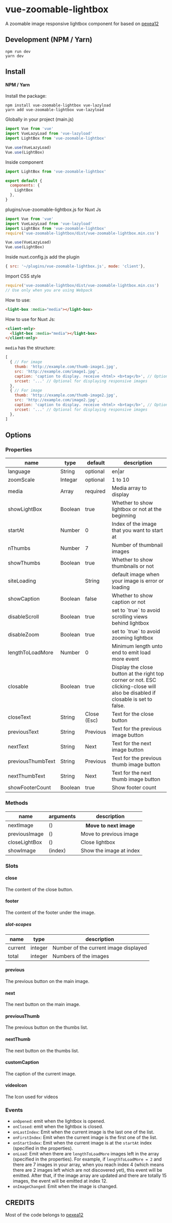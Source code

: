 # vue-zoomable-lightbox
A zoomable image responsive lightbox component for based on [pexea12](https://github.com/pexea12/vue-image-lightbox)

## Development (NPM / Yarn)
```
npm run dev
yarn dev
```

## Install

#### NPM / Yarn

Install the package:

```
npm install vue-zoomable-lightbox vue-lazyload
yarn add vue-zoomable-lightbox vue-lazyload
```

Globally in your project (main.js)
```javascript
import Vue from 'vue'
import VueLazyLoad from 'vue-lazyload'
import LightBox from 'vue-zoomable-lightbox'

Vue.use(VueLazyLoad)
Vue.use(LightBox)
```

Inside component
```javascript
import LightBox from 'vue-zoomable-lightbox'

export default {
  components: {
    LightBox
  },
}
```

plugins/vue-zoomable-lightbox.js for Nuxt Js
```javascript
import Vue from 'vue'
import VueLazyLoad from 'vue-lazyload'
import LightBox from 'vue-zoomable-lightbox'
require('vue-zoomable-lightbox/dist/vue-zoomable-lightbox.min.css')

Vue.use(VueLazyLoad)
Vue.use(LightBox)
```

Inside nuxt.config.js add the plugin
```javascript
{ src: '~/plugins/vue-zoomable-lightbox.js', mode: 'client'},
```

Import CSS style
```javascript
require('vue-zoomable-lightbox/dist/vue-zoomable-lightbox.min.css')
// Use only when you are using Webpack
```
How to use:
```html
<light-box :media="media"></light-box>
```

How to use for Nuxt Js:
```html
<client-only>
  <light-box :media="media"></light-box>
</client-only>
```

`media` has the structure:
```javascript
[
  { // For image
    thumb: 'http://example.com/thumb-image1.jpg',
    src: 'http://example.com/image1.jpg',
    caption: 'caption to display. receive <html> <b>tag</b>', // Optional
    srcset: '...' // Optional for displaying responsive images
  },
  { // For image
    thumb: 'http://example.com/thumb-image2.jpg',
    src: 'http://example.com/image2.jpg',
    caption: 'caption to display. receive <html> <b>tag</b>', // Optional
    srcset: '...' // Optional for displaying responsive images
  },
]
```

## Options

### Properties
<table>
  <thead>
    <tr>
      <th>name</th>
      <th>type</th>
      <th>default</th>
      <th>description</th>
    </tr>
  </thead>
  <tbody>
    <tr>
      <td>language</td>
      <td>String</td>
      <td>optional</td>
      <td>en|ar</td>
    </tr>
    <tr>
      <td>zoomScale</td>
      <td>Integar</td>
      <td>optional</td>
      <td>1 to 10</td>
    </tr>
    <tr>
      <td>media</td>
      <td>Array</td>
      <td>required</td>
      <td>Media array to display</td>
    </tr>
    <tr>
      <td>showLightBox</td>
      <td>Boolean</td>
      <td>true</td>
      <td>Whether to show lightbox or not at the beginning</td>
    </tr>
    <tr>
      <td>startAt</td>
      <td>Number</td>
      <td>0</td>
      <td>Index of the image that you want to start at</td>
    </tr>
    <tr>
      <td>nThumbs</td>
      <td>Number</td>
      <td>7</td>
      <td>Number of thumbnail images</td>
    </tr>
    <tr>
      <td>showThumbs</td>
      <td>Boolean</td>
      <td>true</td>
      <td>Whether to show thumbnails or not</td>
    </tr>
    <tr>
      <td>siteLoading</td>
      <td></td>
      <td>String</td>
      <td>default image when your image is error or loading</td>
    </tr>
    <tr>
      <td>showCaption</td>
      <td>Boolean</td>
      <td>false</td>
      <td>Whether to show caption or not</td>
    </tr>
    <tr>
      <td>disableScroll</td>
      <td>Boolean</td>
      <td>true</td>
      <td>set to `true` to avoid scrolling views behind lightbox</td>
    </tr>
     <td>disableZoom</td>
      <td>Boolean</td>
      <td>true</td>
      <td>set to `true` to avoid zooming lightbox</td>
    </tr>
    <tr>
      <td>lengthToLoadMore</td>
      <td>Number</td>
      <td>0</td>
      <td>Minimum length unto end to emit load more event</td>
    </tr>
    <tr>
      <td>closable</td>
      <td>Boolean</td>
      <td>true</td>
      <td>Display the close button at the right top corner or not. ESC clicking-close will also be disabled if closable is set to false.</td>
    </tr>
    <tr>
      <td>closeText</td>
      <td>String</td>
      <td>Close (Esc)</td>
      <td>Text for the close button</td>
    </tr>
    <tr>
      <td>previousText</td>
      <td>String</td>
      <td>Previous</td>
      <td>Text for the previous image button</td>
    </tr>
    <tr>
      <td>nextText</td>
      <td>String</td>
      <td>Next</td>
      <td>Text for the next image button</td>
    </tr>
    <tr>
      <td>previousThumbText</td>
      <td>String</td>
      <td>Previous</td>
      <td>Text for the previous thumb image button</td>
    </tr>
    <tr>
      <td>nextThumbText</td>
      <td>String</td>
      <td>Next</td>
      <td>Text for the next thumb image button</td>
    </tr>
    <tr>
      <td>showFooterCount</td>
      <td>Boolean</td>
      <td>true</td>
      <td>Show footer count</td>
    </tr>
  </tbody>
</table>

### Methods
<table>
  <thead>
    <tr>
      <th>name</th>
      <th>arguments</th>
      <th>description</th>
    </tr>
  </thead>
  <tbody>
    <tr>
      <td>nextImage</td>
      <td>()</td>
      <th>Move to next image</th>
    </tr>
    <tr>
      <td>previousImage</td>
      <td>()</td>
      <td>Move to previous image</td>
    </tr>
    <tr>
      <td>closeLightBox</td>
      <td>()</td>
      <td>Close lightbox</td>
    </tr>
    <tr>
      <td>showImage</td>
      <td>(index)</td>
      <td>Show the image at index</td>
    </tr>
  </tbody>
</table>

### Slots

#### close
The content of the close button.

#### footer
The content of the footer under the image.

##### slot-scopes
<table>
  <thead>
    <tr>
      <th>name</th>
      <th>type</th>
      <th>description</th>
    </tr>
  </thead>
  <tbody>
    <tr>
      <td>current</td>
      <td>integer</td>
      <td>Number of the current image displayed</td>
    </tr>
    <tr>
      <td>total</td>
      <td>integer</td>
      <td>Numbers of the images</td>
    </tr>
  </tbody>
</table>

#### previous
The previous button on the main image.

#### next
The next button on the main image.

#### previousThumb
The previous button on the thumbs list.

#### nextThumb
The next button on the thumbs list.

#### customCaption
The caption of the current image.

#### videoIcon
The Icon used for videos

### Events

- `onOpened`: emit when the lightbox is opened.
- `onClosed`: emit when the lightbox is closed.
- `onLastIndex`: Emit when the current image is the last one of the list.
- `onFirstIndex`: Emit when the current image is the first one of the list.
- `onStartIndex`: Emit when the current image is at the `startAt` index (specified in the properties).
- `onLoad`: Emit when there are `lengthToLoadMore` images left in the array (specified in the properties). For example, if `lengthToLoadMore = 2` and there are 7 images in your array, when you reach index 4 (which means there are 2 images left which are not discovered yet), this event will be emitted. After that, if the image array are updated and there are totally 15 images, the event will be emitted at index 12.
- `onImageChanged`: Emit when the image is changed.

## CREDITS

Most of the code belongs to [pexea12](https://github.com/pexea12/vue-image-lightbox)
